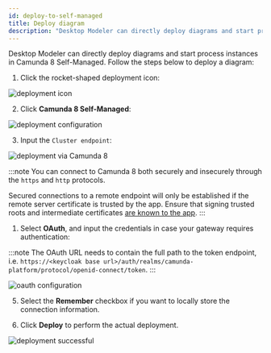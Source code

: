 ```yaml
---
id: deploy-to-self-managed
title: Deploy diagram
description: "Desktop Modeler can directly deploy diagrams and start process instances in Camunda 8 Self-Managed."
---
```


Desktop Modeler can directly deploy diagrams and start process instances in Camunda 8 Self-Managed. Follow the steps below to deploy a diagram:

1. Click the rocket-shaped deployment icon:

![deployment icon](./img/deploy-icon.png)

2. Click **Camunda 8 Self-Managed**:

![deployment configuration](./img/deploy-empty.png)

3. Input the `Cluster endpoint`:

![deployment via Camunda 8](./img/deploy-endpoint.png)

:::note
You can connect to Camunda 8 both securely and insecurely through the `https` and `http` protocols.

Secured connections to a remote endpoint will only be established if the remote server certificate is trusted by the app. Ensure that signing trusted roots and intermediate certificates [are known to the app](/components/modeler/desktop-modeler/flags/flags.md#zeebe-ssl-certificate).
:::

1. Select **OAuth**, and input the credentials in case your gateway requires authentication:

:::note
The OAuth URL needs to contain the full path to the token endpoint, i.e. `https://<keycloak base url>/auth/realms/camunda-platform/protocol/openid-connect/token`.
:::

![oauth configuration](./img/deploy-with-oauth.png)

5. Select the **Remember** checkbox if you want to locally store the connection information.

6. Click **Deploy** to perform the actual deployment.

![deployment successful](./img/deploy-success.png)
